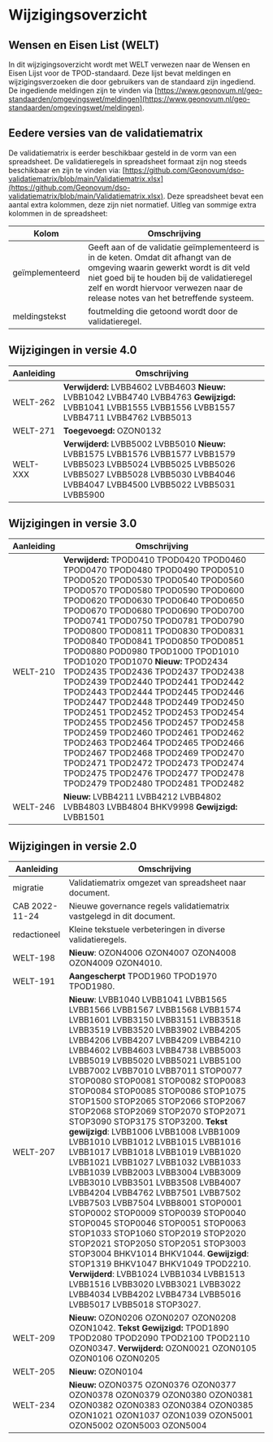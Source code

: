 # Wijzigingsoverzicht


## Wensen en Eisen List (WELT)
In dit wijzigingsoverzicht wordt met WELT verwezen naar de Wensen en Eisen Lijst voor de TPOD-standaard. Deze lijst bevat meldingen en wijzigingsverzoeken die door gebruikers van de standaard zijn ingediend. De ingediende meldingen zijn te vinden via [https://www.geonovum.nl/geo-standaarden/omgevingswet/meldingen](https://www.geonovum.nl/geo-standaarden/omgevingswet/meldingen).


## Eedere versies van de validatiematrix 
De validatiematrix is eerder beschikbaar gesteld in de vorm van een spreadsheet.  De validatieregels in spreadsheet formaat zijn nog steeds beschikbaar en zijn te vinden via: [https://github.com/Geonovum/dso-validatiematrix/blob/main/Validatiematrix.xlsx](https://github.com/Geonovum/dso-validatiematrix/blob/main/Validatiematrix.xlsx). Deze spreadsheet bevat een aantal extra kolommen, deze zijn niet normatief. Uitleg van sommige extra kolommen in de spreadsheet:

| Kolom | Omschrijving |
|-------|--------------|
| geïmplementeerd |  Geeft aan of de validatie geïmplementeerd is in de keten. Omdat dit afhangt van de omgeving waarin gewerkt wordt is dit veld niet goed bij te houden bij de validatieregel zelf en wordt hiervoor verwezen naar de release notes van het betreffende systeem. |
| meldingstekst | foutmelding die getoond wordt door de validatieregel. |

## Wijzigingen in versie 4.0

| Aanleiding | Omschrijving                                                                                                                                          |
| ---------- | ----------------------------------------------------------------------------------------------------------------------------------------------------- |
| WELT-262   | **Verwijderd:** LVBB4602 LVBB4603 **Nieuw:** LVBB1042 LVBB4740 LVBB4763 **Gewijzigd:** LVBB1041 LVBB1555 LVBB1556 LVBB1557 LVBB4711 LVBB4762 LVBB5013 |
| WELT-271   | **Toegevoegd:** OZON0132                                                                                                                              |
| WELT-XXX   | **Verwijderd:** LVBB5002 LVBB5010 **Nieuw:** LVBB1575 LVBB1576 LVBB1577 LVBB1579 LVBB5023 LVBB5024 LVBB5025 LVBB5026 LVBB5027 LVBB5028 LVBB5030  LVBB4046 LVBB4047 LVBB4500 LVBB5022 LVBB5031 LVBB5900                                                                                                                                            |


## Wijzigingen in versie 3.0

| Aanleiding | Omschrijving |
|------------|--------------|
|WELT-210 | **Verwijderd:**  TPOD0410 TPOD0420 TPOD0460 TPOD0470 TPOD0480 TPOD0490 TPOD0510 TPOD0520 TPOD0530 TPOD0540 TPOD0560 TPOD0570 TPOD0580 TPOD0590 TPOD0600 TPOD0620 TPOD0630 TPOD0640 TPOD0650 TPOD0670 TPOD0680 TPOD0690 TPOD0700 TPOD0741 TPOD0750 TPOD0781 TPOD0790 TPOD0800 TPOD0811 TPOD0830 TPOD0831 TPOD0840 TPOD0841 TPOD0850 TPOD0851 TPOD0880  POD0980 TPOD1000 TPOD1010 TPOD1020 TPOD1070 **Nieuw:** TPOD2434 TPOD2435 TPOD2436 TPOD2437 TPOD2438 TPOD2439 TPOD2440 TPOD2441 TPOD2442 TPOD2443 TPOD2444 TPOD2445 TPOD2446 TPOD2447 TPOD2448 TPOD2449 TPOD2450 TPOD2451 TPOD2452 TPOD2453 TPOD2454 TPOD2455 TPOD2456 TPOD2457 TPOD2458 TPOD2459 TPOD2460 TPOD2461 TPOD2462 TPOD2463 TPOD2464 TPOD2465 TPOD2466 TPOD2467 TPOD2468 TPOD2469 TPOD2470 TPOD2471 TPOD2472 TPOD2473 TPOD2474 TPOD2475 TPOD2476 TPOD2477 TPOD2478 TPOD2479 TPOD2480 TPOD2481 TPOD2482 |
|WELT-246 | **Nieuw:** LVBB4211 LVBB4212 LVBB4802 LVBB4803 LVBB4804 BHKV9998 **Gewijzigd:** LVBB1501  |

## Wijzigingen in versie 2.0

| Aanleiding | Omschrijving |
|------------|--------------|
|migratie    | Validatiematrix omgezet van spreadsheet naar document. |
|CAB 2022-11-24    | Nieuwe governance regels validatiematrix vastgelegd in dit document.|
| redactioneel | Kleine tekstuele verbeteringen in diverse validatieregels. |
|WELT-198    | **Nieuw**: OZON4006 OZON4007 OZON4008 OZON4009 OZON4010. |
|WELT-191    | **Aangescherpt** TPOD1960 TPOD1970 TPOD1980.  |
|WELT-207    | **Nieuw**: LVBB1040 LVBB1041 LVBB1565 LVBB1566 LVBB1567 LVBB1568 LVBB1574 LVBB1601 LVBB3150 LVBB3151 LVBB3518 LVBB3519 LVBB3520 LVBB3902 LVBB4205 LVBB4206 LVBB4207 LVBB4209 LVBB4210 LVBB4602 LVBB4603 LVBB4738 LVBB5003 LVBB5019 LVBB5020 LVBB5021 LVBB5100 LVBB7002 LVBB7010 LVBB7011 STOP0077 STOP0080 STOP0081 STOP0082 STOP0083 STOP0084 STOP0085 STOP0086 STOP1075 STOP1500 STOP2065 STOP2066 STOP2067 STOP2068 STOP2069 STOP2070 STOP2071 STOP3090 STOP3175 STOP3200.  **Tekst gewijzigd**: LVBB1006 LVBB1008 LVBB1009 LVBB1010 LVBB1012 LVBB1015 LVBB1016 LVBB1017 LVBB1018 LVBB1019 LVBB1020 LVBB1021 LVBB1027 LVBB1032 LVBB1033 LVBB1039 LVBB2003 LVBB3004 LVBB3009 LVBB3010 LVBB3501 LVBB3508 LVBB4007 LVBB4204 LVBB4762 LVBB7501 LVBB7502 LVBB7503 LVBB7504 LVBB8001 STOP0001 STOP0002 STOP0009 STOP0039 STOP0040 STOP0045 STOP0046 STOP0051 STOP0063 STOP1033 STOP1060 STOP2019 STOP2020 STOP2021 STOP2050 STOP2051 STOP3003 STOP3004 BHKV1014 BHKV1044.  **Gewijzigd**: STOP1319 BHKV1047 BHKV1049 TPOD2210.  **Verwijderd**: LVBB1024 LVBB1034 LVBB1513 LVBB1516 LVBB3020 LVBB3021 LVBB3022 LVBB4034 LVBB4202 LVBB4734 LVBB5016 LVBB5017 LVBB5018 STOP3027.  |
|WELT-209    | **Nieuw:** OZON0206 OZON0207 OZON0208 OZON1042. **Tekst Gewijzigd:** TPOD1890 TPOD2080 TPOD2090 TPOD2100 TPOD2110 OZON0347. **Verwijderd:** OZON0021 OZON0105 OZON0106 OZON0205 |
|WELT-205    | **Nieuw:** OZON0104 |
|WELT-234   | **Nieuw:** OZON0375 OZON0376 OZON0377 OZON0378 OZON0379 OZON0380 OZON0381 OZON0382 OZON0383 OZON0384 OZON0385 OZON1021 OZON1037 OZON1039 OZON5001 OZON5002 OZON5003 OZON5004 |


